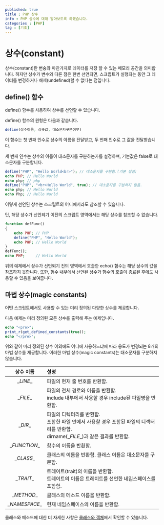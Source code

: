 ```yaml
---
published: true
title : PHP 상수
info : PHP 상수에 대해 알아보도록 하겠습니다.
categories : [PHP]
tag : [기초]
---
```



# 상수(constant)
상수(constant)란 변숭와 마찬가지로 데이터를 저장 할 수 있는 메모리 공간을 의미합니다.
하지만 상수가 변수와 다른 점은 한번 선언되면, 스크립트가 실행되는 동안 그 데이터를 변경하거나 해제(undefined)할 수 없다는 점입니다.

## define() 함수
define() 함수를 사용하여 상수를 선언할 수 있습니다.

define() 함수의 원형은 다음과 같습니다.
```php
define(상수이름, 상숫값, 대소문자구분여부)
```
이 함수는 첫 번째 인수로 상수의 이름을 전달받고, 두 번째 인수로 그 값을 전달받습니다.

세 번째 인수는 상수의 이름이 대소문자를 구분하는가를 설정하며, 기본값은 false로 대소문자를 구분합니다.
```php
define("PHP", "Hello World<br>"); // 대소문자를 구분함.(기본 설정)
echo PHP; // Hello World
echo php; // php
define("PHP", "<br>Hello World", true); // 대소문자를 구분하지 않음.
echo php; // Hello World
echo Php; // Hello World
```
이렇게 선언된 상수는 스크립트의 어디에서라도 참조할 수 있습니다.

단, 해당 상수가 선언되기 이전의 스크립트 영역에서는 해당 상수를 참조할 수 없습니다.
```php
function defFunc()
{
    echo PHP; // PHP
    define("PHP", "Hello World");
    echo PHP; // Hello World
}
defFunc();
echo PHP;     // Hello World
```
위의 예제에서 상수가 선언되기 전의 영역에서 호출한 echo() 함수는 해당 상수의 값을 참조하지 못합니다.
또한, 험수 내부에서 선언된 상수가 함수의 호출이 종료된 후에도 사용할 수 있음을 보여줍니다.

## 마법 상수(magic constants)
어떤 스크립트에서도 사용할 수 있는 미리 정의된 다양한 상수를 제공합니다.

다음 예제는 미리 정의된 모든 상수를 출력해 주는 예제입니다.
```php
echo "<pre>";
print_r(get_defined_constants(true));
echo "</pre>";
```
위와 같이 미리 정의된 상수 이외에도 어디에 사용하느냐에 따라 용도가 변경되는 8개의 마법 상수를 제공합니다.
이러한 마법 상수(magic constants)는 대소문자를 구분하지 않습니다.


|상수 이름|설명|
|:---:|:---|
|\__LINE__|파일의 현재 줄 번호를 반환함.|
|\__FILE__|파일의 전체 경로와 이름을 반환함.<br/>include 내부에서 사용할 경우 include된 파일명을 반환함.|
|\__DIR__|파일의 디렉터리를 반환함.<br/>포함한 파일 안에서 사용할 경우 포함된 파일의 디렉터리를 반환함.<br/>dirname(\__FILE__)과 같은 결과를 반환함.|
|\__FUNCTION__|함수의 이름을 반환함.|
|\__CLASS__|클래스의 이름을 반환함. 클래스 이름은 대소문자를 구분함.|
|\__TRAIT__|트레이트(trait)의 이름을 반환함.<br/>트레이트의 이름은 트레이트를 선언한 네임스페이스를 포함함.|
|\__METHOD__|클래스의 메소드 이름을 반환함.|
|\__NAMESPACE__|현재 네임스페이스의 이름을 반환함.|


클래스와 메소드에 대한 더 자세한 사항은 [클래스와 객체](https://developer.wade.pw/php/classObject)에서 확인할 수 있습니다.